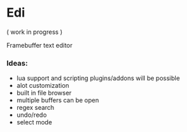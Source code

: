 # Edi

( work in progress )

Framebuffer text editor


### Ideas:

- lua support and scripting plugins/addons will be possible
- alot customization
- built in file browser
- multiple buffers can be open
- regex search
- undo/redo
- select mode
